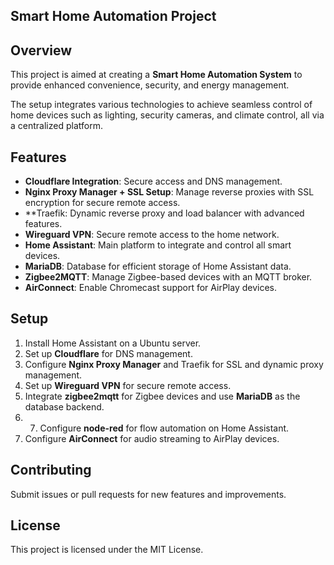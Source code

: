 ## Smart Home Automation Project

## Overview
This project is aimed at creating a **Smart Home Automation System** to provide enhanced convenience, security, and energy management. 

The setup integrates various technologies to achieve seamless control of home devices such as lighting, security cameras, and climate control, all via a centralized platform.

## Features
- **Cloudflare Integration**: Secure access and DNS management.
- **Nginx Proxy Manager + SSL Setup**: Manage reverse proxies with SSL encryption for secure remote access.
- **Traefik: Dynamic reverse proxy and load balancer with advanced features.
- **Wireguard VPN**: Secure remote access to the home network.
- **Home Assistant**: Main platform to integrate and control all smart devices.
- **MariaDB**: Database for efficient storage of Home Assistant data.
- **Zigbee2MQTT**: Manage Zigbee-based devices with an MQTT broker.
- **AirConnect**: Enable Chromecast support for AirPlay devices.

## Setup
1. Install Home Assistant on a Ubuntu server.
2. Set up **Cloudflare** for DNS management.
3. Configure **Nginx Proxy Manager** and Traefik for SSL and dynamic proxy management.
4. Set up **Wireguard VPN** for secure remote access.
6. Integrate **zigbee2mqtt** for Zigbee devices and use **MariaDB** as the database backend.
7. 7. Configure **node-red** for flow automation on Home Assistant.
8. Configure **AirConnect** for audio streaming to AirPlay devices.

## Contributing
Submit issues or pull requests for new features and improvements.

## License
This project is licensed under the MIT License.